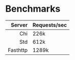 # Benchmarks
|   Server | Requests/sec |
|---------:|--------------|
|      Chi | 226k         |
|      Std | 612k         |
| Fasthttp | 1289k        |
